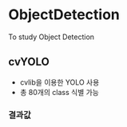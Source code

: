 # ObjectDetection
To study Object Detection

## cvYOLO
- cvlib을 이용한 YOLO 사용
- 총 80개의 class 식별 가능<br>

### 결과값 
